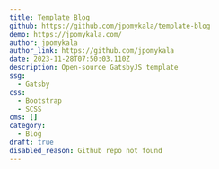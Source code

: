 ```yaml
---
title: Template Blog
github: https://github.com/jpomykala/template-blog
demo: https://jpomykala.com/
author: jpomykala
author_link: https://github.com/jpomykala
date: 2023-11-28T07:50:03.110Z
description: Open-source GatsbyJS template
ssg:
  - Gatsby
css:
  - Bootstrap
  - SCSS
cms: []
category:
  - Blog
draft: true
disabled_reason: Github repo not found
---
```


